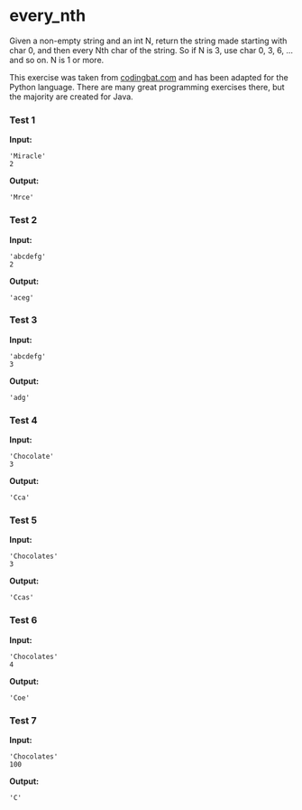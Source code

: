 # every_nth




Given a non-empty string and an int N, return the string made starting with char 0, and then every Nth char of the string. So if N is 3, use char 0, 3, 6, ... and so on. N is 1 or more.

This exercise was taken from [codingbat.com](https://codingbat.com/prob/p196441) and has been adapted for the Python language. There are many great programming exercises there, but the majority are created for Java.






### Test 1
**Input:**
```
'Miracle'
2
```
**Output:**
```
'Mrce'
```
### Test 2
**Input:**
```
'abcdefg'
2
```
**Output:**
```
'aceg'
```
### Test 3
**Input:**
```
'abcdefg'
3
```
**Output:**
```
'adg'
```
### Test 4
**Input:**
```
'Chocolate'
3
```
**Output:**
```
'Cca'
```
### Test 5
**Input:**
```
'Chocolates'
3
```
**Output:**
```
'Ccas'
```
### Test 6
**Input:**
```
'Chocolates'
4
```
**Output:**
```
'Coe'
```
### Test 7
**Input:**
```
'Chocolates'
100
```
**Output:**
```
'C'
```

